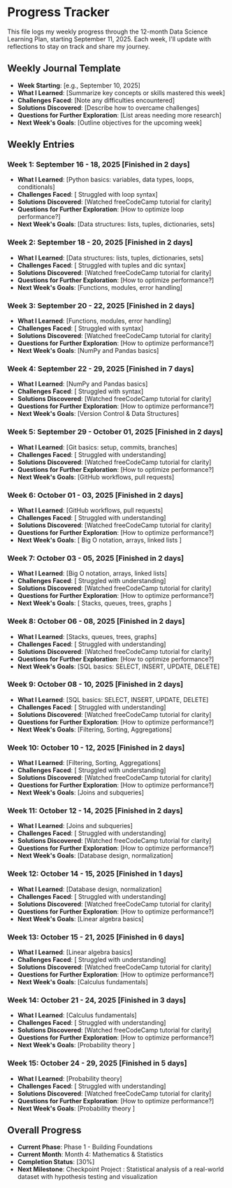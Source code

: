 # Progress Tracker

This file logs my weekly progress through the 12-month Data Science Learning Plan, starting September 11, 2025. Each week, I'll update with reflections to stay on track and share my journey.

## Weekly Journal Template
- **Week Starting**: [e.g., September 10, 2025]
- **What I Learned**: [Summarize key concepts or skills mastered this week]
- **Challenges Faced**: [Note any difficulties encountered]
- **Solutions Discovered**: [Describe how to overcame challenges]
- **Questions for Further Exploration**: [List areas needing more research]
- **Next Week's Goals**: [Outline objectives for the upcoming week]

## Weekly Entries
### Week 1: September 16 - 18, 2025 [Finished in 2 days]
- **What I Learned**: [Python basics: variables, data types, loops,
conditionals]
- **Challenges Faced**: [ Struggled with loop syntax]
- **Solutions Discovered**: [Watched freeCodeCamp tutorial for clarity]
- **Questions for Further Exploration**: [How to optimize loop performance?]
- **Next Week's Goals**: [Data structures: lists, tuples, dictionaries, sets]

 ### Week 2: September 18 - 20, 2025 [Finished in 2 days]
- **What I Learned**: [Data structures: lists, tuples, dictionaries, sets]
- **Challenges Faced**: [ Struggled with tuples and dic syntax]
- **Solutions Discovered**: [Watched freeCodeCamp tutorial for clarity]
- **Questions for Further Exploration**: [How to optimize performance?]
- **Next Week's Goals**: [Functions, modules, error handling]

 ### Week 3: September 20 - 22, 2025 [Finished in 2 days]
- **What I Learned**: [Functions, modules, error handling]
- **Challenges Faced**: [ Struggled with syntax]
- **Solutions Discovered**: [Watched freeCodeCamp tutorial for clarity]
- **Questions for Further Exploration**: [How to optimize performance?]
- **Next Week's Goals**: [NumPy and Pandas basics]

 ### Week 4: September 22 - 29, 2025 [Finished in 7 days]
- **What I Learned**: [NumPy and Pandas basics]
- **Challenges Faced**: [ Struggled with syntax]
- **Solutions Discovered**: [Watched freeCodeCamp tutorial for clarity]
- **Questions for Further Exploration**: [How to optimize performance?]
- **Next Week's Goals**: [Version Control & Data Structures]


 ### Week 5: September 29 - October 01, 2025 [Finished in 2 days]
- **What I Learned**: [Git basics: setup, commits,
branches]
- **Challenges Faced**: [ Struggled with understanding]
- **Solutions Discovered**: [Watched freeCodeCamp tutorial for clarity]
- **Questions for Further Exploration**: [How to optimize performance?]
- **Next Week's Goals**: [GitHub workflows, pull requests]

### Week 6: October 01 - 03, 2025 [Finished in 2 days]
- **What I Learned**: [GitHub workflows, pull requests]
- **Challenges Faced**: [ Struggled with understanding]
- **Solutions Discovered**: [Watched freeCodeCamp tutorial for clarity]
- **Questions for Further Exploration**: [How to optimize performance?]
- **Next Week's Goals**: [ Big O notation, arrays, linked lists ]

### Week 7: October 03 - 05, 2025 [Finished in 2 days]
- **What I Learned**: [Big O notation, arrays, linked lists]
- **Challenges Faced**: [ Struggled with understanding]
- **Solutions Discovered**: [Watched freeCodeCamp tutorial for clarity]
- **Questions for Further Exploration**: [How to optimize performance?]
- **Next Week's Goals**: [ Stacks, queues, trees, graphs  ]


### Week 8: October 06 - 08, 2025 [Finished in 2 days]
- **What I Learned**: [Stacks, queues, trees, graphs]
- **Challenges Faced**: [ Struggled with understanding]
- **Solutions Discovered**: [Watched freeCodeCamp tutorial for clarity]
- **Questions for Further Exploration**: [How to optimize performance?]
- **Next Week's Goals**: [SQL basics: SELECT, INSERT, UPDATE,
DELETE]


### Week 9: October 08 - 10, 2025 [Finished in 2 days]
- **What I Learned**: [SQL basics: SELECT, INSERT, UPDATE,
DELETE]
- **Challenges Faced**: [ Struggled with understanding]
- **Solutions Discovered**: [Watched freeCodeCamp tutorial for clarity]
- **Questions for Further Exploration**: [How to optimize performance?]
- **Next Week's Goals**: [Filtering, Sorting, Aggregations]


### Week 10: October 10 - 12, 2025 [Finished in 2 days]
- **What I Learned**: [Filtering, Sorting, Aggregations]
- **Challenges Faced**: [ Struggled with understanding]
- **Solutions Discovered**: [Watched freeCodeCamp tutorial for clarity]
- **Questions for Further Exploration**: [How to optimize performance?]
- **Next Week's Goals**: [Joins and subqueries]


### Week 11: October 12 - 14, 2025 [Finished in 2 days]
- **What I Learned**: [Joins and subqueries]
- **Challenges Faced**: [ Struggled with understanding]
- **Solutions Discovered**: [Watched freeCodeCamp tutorial for clarity]
- **Questions for Further Exploration**: [How to optimize performance?]
- **Next Week's Goals**: [Database design, normalization]


### Week 12: October 14 - 15, 2025 [Finished in 1 days]
- **What I Learned**: [Database design, normalization]
- **Challenges Faced**: [ Struggled with understanding]
- **Solutions Discovered**: [Watched freeCodeCamp tutorial for clarity]
- **Questions for Further Exploration**: [How to optimize performance?]
- **Next Week's Goals**: [Linear algebra basics]

### Week 13: October 15 - 21, 2025 [Finished in 6 days]
- **What I Learned**: [Linear algebra basics]
- **Challenges Faced**: [ Struggled with understanding]
- **Solutions Discovered**: [Watched freeCodeCamp tutorial for clarity]
- **Questions for Further Exploration**: [How to optimize performance?]
- **Next Week's Goals**: [Calculus fundamentals]

### Week 14: October 21 - 24, 2025 [Finished in 3 days]
- **What I Learned**: [Calculus fundamentals]
- **Challenges Faced**: [ Struggled with understanding]
- **Solutions Discovered**: [Watched freeCodeCamp tutorial for clarity]
- **Questions for Further Exploration**: [How to optimize performance?]
- **Next Week's Goals**: [Probability theory ]

### Week 15: October 24 - 29, 2025 [Finished in 5 days]
- **What I Learned**: [Probability theory]
- **Challenges Faced**: [ Struggled with understanding]
- **Solutions Discovered**: [Watched freeCodeCamp tutorial for clarity]
- **Questions for Further Exploration**: [How to optimize performance?]
- **Next Week's Goals**: [Probability theory ]

## Overall Progress
- **Current Phase**: Phase 1 - Building Foundations
- **Current Month**: Month 4: Mathematics & Statistics
- **Completion Status**: [30%]
- **Next Milestone**: Checkpoint Project : Statistical analysis of a real-world dataset with hypothesis
testing and visualization
